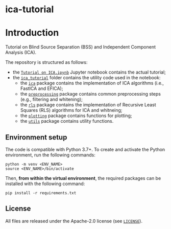 # ica-tutorial

# Introduction
Tutorial on Blind Source Separation (BSS) and Independent Component Analysis (ICA).

The repository is structured as follows:

- the [`Tutorial on ICA.ipynb`](https://github.com/nihil21/ica-tutorial/blob/main/Tutorial%20on%20ICA.ipynb) Jupyter notebook contains the actual tutorial;
- the [`ica_tutorial`](https://github.com/nihil21/ica-tutorial/blob/main/ica_tutorial) folder contains the utility code used in the notebook:
    - the [`ica`](https://github.com/nihil21/ica-tutorial/blob/main/ica_tutorial/ica) package contains the implementation of ICA algorithms (i.e., FastICA and EFICA); 
    - the [`preprocessing`](https://github.com/nihil21/ica-tutorial/blob/main/ica_tutorial/preprocessing) package contains common preprocessing steps (e.g., filtering and whitening);
    - the [`rls`](https://github.com/nihil21/ica-tutorial/blob/main/ica_tutorial/rls) package contains the implementation of Recursive Least Squares (RLS) algorithms for ICA and whitneing;
    - the [`plotting`](https://github.com/nihil21/ica-tutorial/blob/main/ica_tutorial/plotting) package contains functions for plotting;
    - the [`utils`](https://github.com/nihil21/ica-tutorial/blob/main/ica_tutorial/utils) package contains utility functions.

## Environment setup
The code is compatible with Python 3.7+. To create and activate the Python environment, run the following commands:
```
python -m venv <ENV_NAME>
source <ENV_NAME>/bin/activate
```

Then, **from within the virtual environment**, the required packages can be installed with the following command:
```
pip install -r requirements.txt
```

## License
All files are released under the Apache-2.0 license (see [`LICENSE`](https://github.com/pulp-bio/unibo-tbiocas24-dataset/blob/main/LICENSE)).